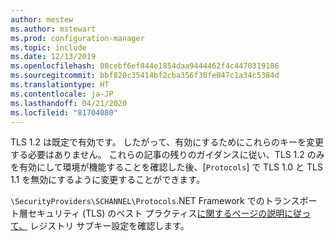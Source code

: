 ```yaml
---
author: mestew
ms.author: mstewart
ms.prod: configuration-manager
ms.topic: include
ms.date: 12/13/2019
ms.openlocfilehash: 08cebf6ef844e1854daa9444462f4c4470319186
ms.sourcegitcommit: bbf820c35414bf2cba356f30fe047c1a34c5384d
ms.translationtype: HT
ms.contentlocale: ja-JP
ms.lasthandoff: 04/21/2020
ms.locfileid: "81704080"
---
```

<!--## Enable Transport layer security (TLS) 1.2 protocol as a security provider Note: the heading in in the 2 articles (enable-tls-1-2-client & enable-tls-1-2-server) to better facilitate linking. -->

TLS 1.2 は既定で有効です。 したがって、有効にするためにこれらのキーを変更する必要はありません。 これらの記事の残りのガイダンスに従い、TLS 1.2 のみを有効にして環境が機能することを確認した後、[`Protocols`] で TLS 1.0 と TLS 1.1 を無効にするように変更することができます。

`\SecurityProviders\SCHANNEL\Protocols`.NET Framework でのトランスポート層セキュリティ (TLS) のベスト プラクティス[に関するページの説明に従って、](https://docs.microsoft.com/dotnet/framework/network-programming/tls#configuring-security-via-the-windows-registry) レジストリ サブキー設定を確認します。

